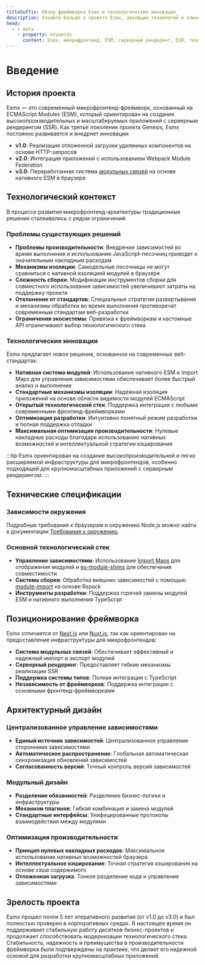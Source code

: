 ```yaml
---
titleSuffix: Обзор фреймворка Esmx и технологические инновации
description: Узнайте больше о проекте Esmx, эволюции технологий и ключевых преимуществах этого микрофронтенд-фреймворка, а также исследуйте современные решения для серверного рендеринга на основе ESM.
head:
  - - meta
    - property: keywords
      content: Esmx, микрофронтенд, ESM, серверный рендеринг, SSR, технологические инновации, Module Federation
---
```


# Введение

## История проекта
Esmx — это современный микрофронтенд-фреймворк, основанный на ECMAScript Modules (ESM), который ориентирован на создание высокопроизводительных и масштабируемых приложений с серверным рендерингом (SSR). Как третье поколение проекта Genesis, Esmx постоянно развивается и внедряет инновации:

- **v1.0**: Реализация отложенной загрузки удаленных компонентов на основе HTTP-запросов
- **v2.0**: Интеграция приложений с использованием Webpack Module Federation
- **v3.0**: Переработанная система [модульных связей](/guide/essentials/module-link) на основе нативного ESM в браузере

## Технологический контекст
В процессе развития микрофронтенд-архитектуры традиционные решения сталкивались с рядом ограничений:

### Проблемы существующих решений
- **Проблемы производительности**: Внедрение зависимостей во время выполнения и использование JavaScript-песочниц приводят к значительным накладным расходам
- **Механизмы изоляции**: Самодельные песочницы не могут сравниться с нативной изоляцией модулей в браузере
- **Сложность сборки**: Модификации инструментов сборки для совместного использования зависимостей увеличивают затраты на поддержку проекта
- **Отклонение от стандартов**: Специальные стратегии развертывания и механизмы обработки во время выполнения противоречат современным стандартам веб-разработки
- **Ограничения экосистемы**: Привязка к фреймворкам и кастомные API ограничивают выбор технологического стека

### Технологические инновации
Esmx предлагает новое решение, основанное на современных веб-стандартах:

- **Нативная система модулей**: Использование нативного ESM и Import Maps для управления зависимостями обеспечивает более быстрый анализ и выполнение
- **Стандартные механизмы изоляции**: Надежная изоляция приложений на основе области видимости модулей ECMAScript
- **Открытый технологический стек**: Поддержка интеграции с любыми современными фронтенд-фреймворками
- **Оптимизация разработки**: Интуитивно понятный режим разработки и полная поддержка отладки
- **Максимальная оптимизация производительности**: Нулевые накладные расходы благодаря использованию нативных возможностей и интеллектуальной стратегии кэширования

:::tip
Esmx ориентирован на создание высокопроизводительной и легко расширяемой инфраструктуры для микрофронтендов, особенно подходящей для крупномасштабных приложений с серверным рендерингом.
:::

## Технические спецификации

### Зависимости окружения
Подробные требования к браузерам и окружению Node.js можно найти в документации [Требования к окружению](/guide/start/environment).

### Основной технологический стек
- **Управление зависимостями**: Использование [Import Maps](https://caniuse.com/?search=import%20map) для отображения модулей и [es-module-shims](https://github.com/guybedford/es-module-shims) для обеспечения совместимости
- **Система сборки**: Обработка внешних зависимостей с помощью [module-import](https://rspack.dev/config/externals#externalstypemodule-import) на основе Rspack
- **Инструменты разработки**: Поддержка горячей замены модулей ESM и нативного выполнения TypeScript

## Позиционирование фреймворка
Esmx отличается от [Next.js](https://nextjs.org) или [Nuxt.js](https://nuxt.com/), так как ориентирован на предоставление инфраструктуры для микрофронтендов:

- **Система модульных связей**: Обеспечивает эффективный и надежный импорт и экспорт модулей
- **Серверный рендеринг**: Предоставляет гибкие механизмы реализации SSR
- **Поддержка системы типов**: Полная интеграция с TypeScript
- **Независимость от фреймворков**: Поддержка интеграции с основными фронтенд-фреймворками

## Архитектурный дизайн

### Централизованное управление зависимостями
- **Единый источник зависимостей**: Централизованное управление сторонними зависимостями
- **Автоматическое распространение**: Глобальная автоматическая синхронизация обновлений зависимостей
- **Согласованность версий**: Точный контроль версий зависимостей

### Модульный дизайн
- **Разделение обязанностей**: Разделение бизнес-логики и инфраструктуры
- **Механизм плагинов**: Гибкая комбинация и замена модулей
- **Стандартные интерфейсы**: Унифицированные протоколы взаимодействия между модулями

### Оптимизация производительности
- **Принцип нулевых накладных расходов**: Максимальное использование нативных возможностей браузера
- **Интеллектуальное кэширование**: Точная стратегия кэширования на основе хэша содержимого
- **Отложенная загрузка**: Тонкое разделение кода и управление зависимостями

## Зрелость проекта
Esmx прошел почти 5 лет итеративного развития (от v1.0 до v3.0) и был полностью проверен в корпоративных средах. В настоящее время он поддерживает стабильную работу десятков бизнес-проектов и продолжает способствовать модернизации технологического стека. Стабильность, надежность и преимущества в производительности фреймворка были подтверждены на практике, что делает его надежной основой для разработки крупномасштабных приложений.